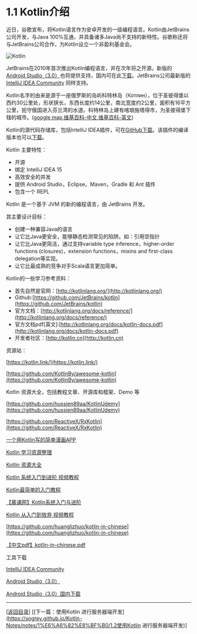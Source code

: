 # 1.1 Kotlin介绍

近日，谷歌宣布，将Kotlin语言作为安卓开发的一级编程语言。Kotlin由JetBrains公司开发，与Java 100%互通，并具备诸多Java尚不支持的新特性。谷歌称还将与JetBrains公司合作，为Kotlin设立一个非盈利基金会。

![Kotlin](https://sogrey.github.io/Kotlin-Notes/notes/img/kotlin_1QzTk.png)

JetBrains在2010年首次推出Kotlin编程语言，并在次年将之开源。新版的[Android Studio（3.0）](https://developer.android.com/studio/preview/index.html)也将提供支持，国内可在此[下载](http://www.androiddevtools.cn/)。JetBrains公司最新版的[IntelliJ IDEA Community](http://www.jetbrains.com/idea/download/) 同样支持。

Kotlin名字的由来是源于一座俄罗斯的岛屿科特林岛（Котлин），位于圣彼得堡以西约30公里处，形状狭长，东西长度约14公里，南北宽度约2公里，面积有16平方公里，扼守俄国进入芬兰湾的水道。科特林岛上建有喀琅施塔得市，为圣彼得堡下辖的城市。([google map](http://www.google.cn/maps/place/%E7%A7%91%E7%89%B9%E6%9E%97%E5%B2%9B/@60.001918,29.684189,13z/data=!3m1!4b1!4m5!3m4!1s0x4696454b3c730d79:0x84277e6a3fbe0093!8m2!3d60.0125003!4d29.7336138),[维基百科-中文](https://zh.wikipedia.org/wiki/%E7%A7%91%E7%89%B9%E6%9E%97%E5%B3%B6),[维基百科-英文](https://en.wikipedia.org/wiki/Kotlin_Island))

Kotlin的源代码存储库，包括IntelliJ IDEA插件，可在[GitHub下载](https://github.com/JetBrains/kotlin)。该插件的编译版本也可以[下载](https://github.com/JetBrains/kotlin/downloads)。

Kotlin 主要特性：

- 开源
- 绑定 IntelliJ IDEA 15
- 高效安全的并发
- 提供 Android Studio，Eclipse，Maven，Gradle 和 Ant 插件
- 包含一个 REPL

Kotlin 是一个基于 JVM 的新的编程语言，由 JetBrains 开发。

其主要设计目标：

- 创建一种兼容Java的语言
- 让它比Java更安全，能够静态检测常见的陷阱。如：引用空指针
- 让它比Java更简洁，通过支持variable type inference，higher-order functions (closures)，extension functions，mixins and first-class delegation等实现。
- 让它比最成熟的竞争对手Scala语言更加简单。

Kotlin的一些学习参考资料：

- 首先自然是官网：[http://kotlinlang.org/](http://kotlinlang.org/)
- Github:[https://github.com/JetBrains/kotlin](https://github.com/JetBrains/kotlin)
- 官方文档：[http://kotlinlang.org/docs/reference/](http://kotlinlang.org/docs/reference/)
- 官方文档pdf[英文]:[http://kotlinlang.org/docs/kotlin-docs.pdf](http://kotlinlang.org/docs/kotlin-docs.pdf)
- 开发者社区：[http://kotlin.cn](http://kotlin.cn)

资源站：

[https://kotlin.link/](https://kotlin.link/)

[https://github.com/KotlinBy/awesome-kotlin](https://github.com/KotlinBy/awesome-kotlin)

Kotlin 资源大全，包括教程文章、开源库和框架、Demo 等

[https://github.com/hussien89aa/KotlinUdemy](https://github.com/hussien89aa/KotlinUdemy)

[https://github.com/ReactiveX/RxKotlin](https://github.com/ReactiveX/RxKotlin)

[一个用Kotlin写的简单漫画APP](https://github.com/wuapnjie/PoiShuhui-Kotlin)

[Kotlin 学习资源整理](https://toutiao.io/posts/9pyw3b/preview)

[Kotlin 资源大全](https://github.com/xitu/awesome-kotlin-cn)

[Kotlin 系统入门到进阶 视频教程](https://github.com/enbandari/Kotlin-Tutorials)

[Kotlin最简单的入门教程](http://www.jianshu.com/p/f39b7886222a)

[【慕课网】Kotlin系统入门与进阶](http://coding.imooc.com/class/108.html)

[Kotlin 从入门到放弃 视频教程](http://www.println.net/post/Kotlin-Video-Tutorials)

[https://github.com/huanglizhuo/kotlin-in-chinese](https://github.com/huanglizhuo/kotlin-in-chinese)

[【中文pdf】kotlin-in-chinese.pdf](https://www.gitbook.com/download/pdf/book/huanglizhuo/kotlin-in-chinese)

工具下载

[IntelliJ IDEA Community](http://www.jetbrains.com/idea/download/)

[Android Studio（3.0）](https://developer.android.com/studio/preview/index.html)

[Android Studio（3.0）国内下载](http://www.androiddevtools.cn/)


---
[[返回目录](https://sogrey.github.io/Kotlin-Notes/)] [[下一篇：使用Kotlin 进行服务器端开发](https://sogrey.github.io/Kotlin-Notes/notes/1%E6%A6%82%E8%BF%B0/1.2使用Kotlin 进行服务器端开发)]